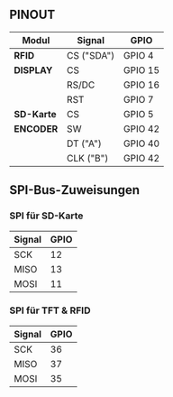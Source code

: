 ## PINOUT
| Modul       | Signal       | GPIO    |
|-------------|--------------|---------|
| **RFID**    | CS ("SDA")   | GPIO 4  |
| **DISPLAY** | CS           | GPIO 15 |
|             | RS/DC        | GPIO 16 |
|             | RST          | GPIO 7  |
| **SD-Karte**| CS           | GPIO 5  |
| **ENCODER** | SW           | GPIO 42 |
|             | DT ("A")     | GPIO 40 |
|             | CLK ("B")    | GPIO 42 |

## SPI-Bus-Zuweisungen

### SPI für SD-Karte

| Signal | GPIO |
|--------|------|
| SCK    | 12   |
| MISO   | 13   |
| MOSI   | 11   |

### SPI für TFT & RFID

| Signal | GPIO |
|--------|------|
| SCK    | 36   |
| MISO   | 37   |
| MOSI   | 35   |

